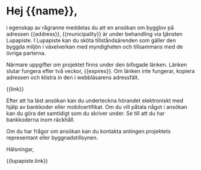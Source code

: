 # Hej {{name}},

i egenskap av r&aring;granne meddelas du att en ans&ouml;kan om bygglov p&aring; adressen {{address}}, {{municipality}} &auml;r under behandling via tj&auml;nsten Lupapiste. I Lupapiste kan du sk&ouml;ta tillst&aring;nds&auml;renden som g&auml;ller den byggda milj&ouml;n i v&auml;xelverkan med myndigheten och tillsammans med de &ouml;vriga parterna.

N&auml;rmare uppgifter om projektet finns under den bifogade l&auml;nken. L&auml;nken slutar fungera efter tv&aring; veckor, {{expires}}. Om l&auml;nken inte fungerar, kopiera adressen och klistra in den i webbl&auml;sarens adressf&auml;lt.

{{link}}

Efter att ha l&auml;st ans&ouml;kan kan du underteckna h&ouml;randet elektroniskt med hj&auml;lp av bankkoder eller mobilcertifikat. Om du vill p&aring;tala n&aring;got i ans&ouml;kan kan du g&ouml;ra det samtidigt som du skriver under. Se till att du har bankkoderna inom r&auml;ckh&aring;ll.

Om du har fr&aring;gor om ans&ouml;kan kan du kontakta antingen projektets representant eller byggnadstillsynen.

H&auml;lsningar,

{{lupapiste.link}}

